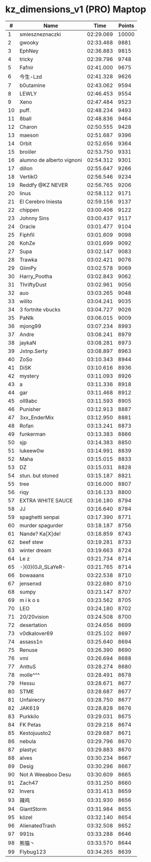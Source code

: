 # kz_dimensions_v1 (PRO) Maptop

|  # | Name | Time | Points |
|-------------- | -------------- | -------------- | -------------- | 
| 1 | smieszneznaczki | 02:29.069 | 10000 | 
| 2 | gwooky | 02:33.468 | 9881 | 
| 3 | EphNey | 02:36.883 | 9815 | 
| 4 | tricky | 02:39.796 | 9748 | 
| 5 | Fafnir | 02:41.000 | 9675 | 
| 6 | 今生-Lzd | 02:41.328 | 9626 | 
| 7 | b0utamine | 02:43.062 | 9594 | 
| 8 | LEWLY | 02:46.453 | 9554 | 
| 9 | Xeno | 02:47.484 | 9523 | 
| 10 | puff. | 02:48.234 | 9493 | 
| 11 | 8ball | 02:48.836 | 9464 | 
| 12 | Charon | 02:50.555 | 9428 | 
| 13 | maeson | 02:51.687 | 9396 | 
| 14 | Orbit | 02:52.656 | 9364 | 
| 15 | broiiler | 02:53.750 | 9331 | 
| 16 | alumno de alberto vignoni | 02:54.312 | 9301 | 
| 17 | dillon | 02:55.647 | 9266 | 
| 18 | VertikO | 02:56.546 | 9234 | 
| 19 | Reddfy @KZ NEVER | 02:56.765 | 9206 | 
| 20 | linus | 02:58.112 | 9171 | 
| 21 | El Cerebro Iniesta | 02:59.156 | 9137 | 
| 22 | chippen | 03:00.406 | 9122 | 
| 23 | Johnny Sins | 03:00.437 | 9117 | 
| 24 | Oracle | 03:01.477 | 9104 | 
| 25 | Fiphfil | 03:01.609 | 9098 | 
| 26 | KohZe | 03:01.699 | 9092 | 
| 27 | Supa | 03:02.147 | 9083 | 
| 28 | Trawka | 03:02.421 | 9076 | 
| 29 | GiimPy | 03:02.578 | 9069 | 
| 30 | Harry_Pootha | 03:02.843 | 9062 | 
| 31 | ThriftyDust | 03:02.961 | 9056 | 
| 32 | auo | 03:03.265 | 9048 | 
| 33 | wilito | 03:04.241 | 9035 | 
| 34 | 3 fortnite vbucks | 03:04.727 | 9026 | 
| 35 | PaNlk | 03:06.015 | 9009 | 
| 36 | mjong99 | 03:07.234 | 8993 | 
| 37 | Andre | 03:08.241 | 8979 | 
| 38 | jaykaN | 03:08.281 | 8973 | 
| 39 | Jxtnp.Serty | 03:08.897 | 8963 | 
| 40 | ZoSo | 03:10.343 | 8944 | 
| 41 | DiSK | 03:10.616 | 8936 | 
| 42 | mystery | 03:11.093 | 8926 | 
| 43 | a | 03:11.336 | 8918 | 
| 44 | gar | 03:11.468 | 8912 | 
| 45 | oll9abc | 03:11.593 | 8905 | 
| 46 | Punisher | 03:12.913 | 8887 | 
| 47 | 3xx_EnderMix | 03:12.950 | 8881 | 
| 48 | Rofan | 03:13.241 | 8873 | 
| 49 | funkerman | 03:13.383 | 8866 | 
| 50 | sjp | 03:14.383 | 8850 | 
| 51 | lukeew0w | 03:14.991 | 8839 | 
| 52 | Maha | 03:15.015 | 8833 | 
| 53 | DZ | 03:15.031 | 8828 | 
| 54 | stun. but stoned | 03:15.187 | 8821 | 
| 55 | tree | 03:16.000 | 8807 | 
| 56 | riqy | 03:16.133 | 8800 | 
| 57 | EXTRA WHITE SAUCE | 03:16.180 | 8794 | 
| 58 | JJ | 03:16.640 | 8784 | 
| 59 | spaghetti senpai | 03:17.390 | 8771 | 
| 60 | murder spagurder | 03:18.187 | 8756 | 
| 61 | Nande? Ka[X]de! | 03:18.859 | 8743 | 
| 62 | beef stew | 03:19.281 | 8733 | 
| 63 | winter dream | 03:19.663 | 8724 | 
| 64 | Le z | 03:21.734 | 8714 | 
| 65 | -}{0}{0JI_SLaYeR- | 03:21.765 | 8714 | 
| 66 | bowaaans | 03:22.538 | 8710 | 
| 67 | jensenxd | 03:22.680 | 8710 | 
| 68 | sumpy | 03:23.147 | 8707 | 
| 69 | m i k o s | 03:23.562 | 8705 | 
| 70 | LEO | 03:24.180 | 8702 | 
| 71 | 20/20vision | 03:24.508 | 8700 | 
| 72 | desertation | 03:24.656 | 8699 | 
| 73 | v0dkalover69 | 03:25.102 | 8697 | 
| 74 | assass1n | 03:25.640 | 8694 | 
| 75 | Renuse | 03:26.390 | 8690 | 
| 76 | vmi | 03:26.694 | 8688 | 
| 77 | AnttuS | 03:28.274 | 8680 | 
| 78 | molle^^^ | 03:28.491 | 8678 | 
| 79 | Hessu | 03:28.671 | 8677 | 
| 80 | STME | 03:28.687 | 8677 | 
| 81 | Unfairecry | 03:28.750 | 8677 | 
| 82 | JAK619 | 03:28.828 | 8676 | 
| 83 | Purkkilo | 03:29.031 | 8675 | 
| 84 | FK Petas | 03:29.218 | 8674 | 
| 85 | Kestojuusto2 | 03:29.687 | 8671 | 
| 86 | nebula | 03:29.796 | 8670 | 
| 87 | plastyc | 03:29.883 | 8670 | 
| 88 | alves | 03:30.234 | 8667 | 
| 89 | Desig | 03:30.296 | 8667 | 
| 90 | Not A Weeaboo Desu | 03:30.609 | 8665 | 
| 91 | Zach47 | 03:31.250 | 8660 | 
| 92 | Invers | 03:31.413 | 8659 | 
| 93 | 辣鸡 | 03:31.930 | 8656 | 
| 94 | GiantStorm | 03:31.984 | 8655 | 
| 95 | közel | 03:32.140 | 8654 | 
| 96 | AlienatedTrash | 03:32.508 | 8652 | 
| 97 | 991ts | 03:33.288 | 8646 | 
| 98 | 熊猫丶 | 03:33.570 | 8644 | 
| 99 | Flybug123 | 03:34.265 | 8639 | 

